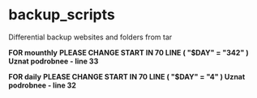 # backup_scripts
Differential backup websites and folders from tar

**FOR mounthly**
**PLEASE CHANGE START IN 70 LINE ( "$DAY" = "342" )  Uznat podrobnee - line 33**

**FOR daily**
**PLEASE CHANGE START IN 70 LINE ( "$DAY" = "4" )  Uznat podrobnee - line 32**
